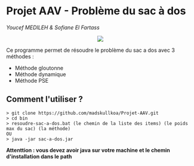 # Projet AAV - Problème du sac à dos
*Youcef MEDILEH & Sofiane El Fartass*
<p align="center">
  <img src="https://cdn.discordapp.com/attachments/853747798545793056/899951010917777448/unknown.png"/>
</p>

Ce programme permet de résoudre le problème du sac a dos avec 3 méthodes :
- Méthode gloutonne
- Méthode dynamique
- Méthode PSE

Comment l'utiliser ?
-
```` shell
> git clone https://github.com/madskullkoa/Projet-AAV.git
> cd bin
> resoudre-sac-a-dos.bat (le chemin de la liste des items) (le poids max du sac) (la méthode)
OU
> java -jar sac-a-dos.jar
````
**Attenttion : vous devez avoir java sur votre machine et le chemin d'installation dans le path**
